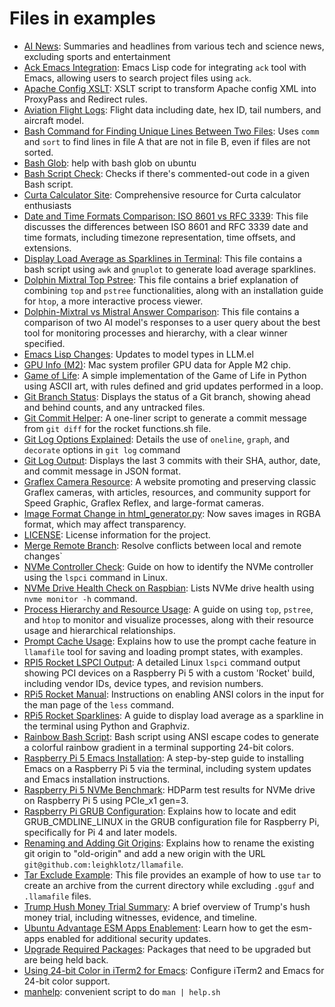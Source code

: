 # Files in examples
- [AI News](tensor-mixtral-news.txt): Summaries and headlines from various tech and science news, excluding sports and entertainment
- [Ack Emacs Integration](ack-emacs.txt): Emacs Lisp code for integrating `ack` tool with Emacs, allowing users to search project files using `ack`.
- [Apache Config XSLT](tensor-mixtral-xslt.txt): XSLT script to transform Apache config XML into ProxyPass and Redirect rules.
- [Aviation Flight Logs](mac-coco1090log.txt): Flight data including date, hex ID, tail numbers, and aircraft model.
- [Bash Command for Finding Unique Lines Between Two Files](mac-file-compare.txt): Uses `comm` and `sort` to find lines in file A that are not in file B, even if files are not sorted.
- [Bash Glob](ubuntu-bash-glob-make-this-work.txt): help with bash glob on ubuntu
- [Bash Script Check](tensor-llm-comments.txt): Checks if there's commented-out code in a given Bash script.
- [Curta Calculator Site](mac-summarize-website.txt): Comprehensive resource for Curta calculator enthusiasts
- [Date and Time Formats Comparison: ISO 8601 vs RFC 3339](tensor-mixtral-iso-8601.txt): This file discusses the differences between ISO 8601 and RFC 3339 date and time formats, including timezone representation, time offsets, and extensions.
- [Display Load Average as Sparklines in Terminal](rpi5-mistral-sparklines.txt): This file contains a bash script using `awk` and `gnuplot` to generate load average sparklines.
- [Dolphin Mixtral Top Pstree](dolphin-mixtral-top-pstree.txt): This file contains a brief explanation of combining `top` and `pstree` functionalities, along with an installation guide for `htop`, a more interactive process viewer.
- [Dolphin-Mixtral vs Mistral Answer Comparison](dolphin-mixtral-mistral-rating.txt): This file contains a comparison of two AI model's responses to a user query about the best tool for monitoring processes and hierarchy, with a clear winner specified.
- [Emacs Lisp Changes](emacs-lisp-dolphin-mistral-help-commit.txt): Updates to model types in LLM.el
- [GPU Info (M2)](mac-system-profiler-gpu.txt): Mac system profiler GPU data for Apple M2 chip.
- [Game of Life](game-of-life-py.txt): A simple implementation of the Game of Life in Python using ASCII art, with rules defined and grid updates performed in a loop.
- [Git Branch Status](git-fu.txt): Displays the status of a Git branch, showing ahead and behind counts, and any untracked files.
- [Git Commit Helper](rpi5-rocket-help-commit.txt): A one-liner script to generate a commit message from `git diff` for the rocket functions.sh file.
- [Git Log Options Explained](explain-the-options.txt): Details the use of `oneline`, `graph`, and `decorate` options in `git log` command
- [Git Log Output](nuextract-dwim.txt): Displays the last 3 commits with their SHA, author, date, and commit message in JSON format.
- [Graflex Camera Resource](sumarize.txt): A website promoting and preserving classic Graflex cameras, with articles, resources, and community support for Speed Graphic, Graflex Reflex, and large-format cameras.
- [Image Format Change in html_generator.py](git-diff-upstream.txt): Now saves images in RGBA format, which may affect transparency.
- [LICENSE](nuextract-ls.txt): License information for the project.
- [Merge Remote Branch](git-fu-2.txt): Resolve conflicts between local and remote changes`
- [NVMe Controller Check](rpi5-rocket-nvme-controller.txt): Guide on how to identify the NVMe controller using the `lspci` command in Linux.
- [NVMe Drive Health Check on Raspbian](rpi5-nvme.txt): Lists NVMe drive health using `nvme monitor -h` command.
- [Process Hierarchy and Resource Usage](mistral-top-pstree.txt): A guide on using `top`, `pstree`, and `htop` to monitor and visualize processes, along with their resource usage and hierarchical relationships.
- [Prompt Cache Usage](mixtral-prompt-cache.txt): Explains how to use the prompt cache feature in `llamafile` tool for saving and loading prompt states, with examples.
- [RPI5 Rocket LSPCI Output](rpi5-rocket-lspci.txt): A detailed Linux `lspci` command output showing PCI devices on a Raspberry Pi 5 with a custom 'Rocket' build, including vendor IDs, device types, and revision numbers.
- [RPi5 Rocket Manual](rpi5-rocket.txt): Instructions on enabling ANSI colors in the input for the man page of the `less` command.
- [RPi5 Rocket Sparklines](rpi5-rocket-sparklines.txt): A guide to display load average as a sparkline in the terminal using Python and Graphviz.
- [Rainbow Bash Script](bash-rainbow-mixtral.txt): Bash script using ANSI escape codes to generate a colorful rainbow gradient in a terminal supporting 24-bit colors.
- [Raspberry Pi 5 Emacs Installation](rpi5-emacs-install.txt): A step-by-step guide to installing Emacs on a Raspberry Pi 5 via the terminal, including system updates and Emacs installation instructions.
- [Raspberry Pi 5 NVMe Benchmark](rpi5-rocket-hdparm.txt): HDParm test results for NVMe drive on Raspberry Pi 5 using PCIe_x1 gen=3.
- [Raspberry Pi GRUB Configuration](rpi5-rocket-grub.txt): Explains how to locate and edit GRUB_CMDLINE_LINUX in the GRUB configuration file for Raspberry Pi, specifically for Pi 4 and later models.
- [Renaming and Adding Git Origins](git-fork.txt): Explains how to rename the existing git origin to "old-origin" and add a new origin with the URL `git@github.com:leighklotz/llamafile`.
- [Tar Exclude Example](tar-exclude-gguf-llamafiles.txt): This file provides an example of how to use `tar` to create an archive from the current directory while excluding `.gguf` and `.llamafile` files.
- [Trump Hush Money Trial Summary](summarize-news-yahoo.txt): A brief overview of Trump's hush money trial, including witnesses, evidence, and timeline.
- [Ubuntu Advantage ESM Apps Enablement](ubuntu-advantage-mixtral.txt): Learn how to get the esm-apps enabled for additional security updates.
- [Upgrade Required Packages](apt-held-back.txt): Packages that need to be upgraded but are being held back.
- [Using 24-bit Color in iTerm2 for Emacs](mac-iterm2-emacs.txt): Configure iTerm2 and Emacs for 24-bit color support.
- [manhelp](manhelp-ack-egg.txt): convenient script to do `man | help.sh`
